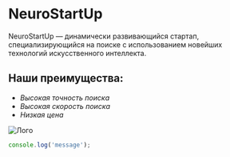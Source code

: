 # **NeuroStartUp**

NeuroStartUp — динамически развивающийся стартап, специализирующийся на поиске с использованием новейших технологий искусственного интеллекта. 

## **Наши преимущества:** ##

* *Высокая точность поиска*
* *Высокая скорость поиска*
* *Низкая цена*

![Лого](https://camo.githubusercontent.com/ace14ee894d150192a7b05b12410738aa65528da742bbce69315a5f441320ea7/68747470733a2f2f692e696d6775722e636f6d2f495a4f525769492e706e67)

```javascript
console.log('message');
```